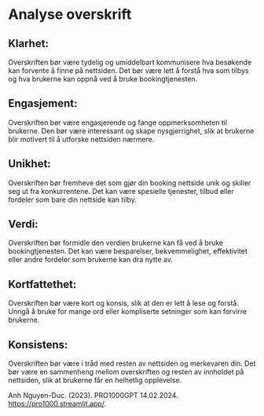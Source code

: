 # Analyse overskrift

## Klarhet: 
Overskriften bør være tydelig og umiddelbart kommunisere hva besøkende kan forvente å finne på nettsiden. Det bør være lett å forstå hva som tilbys og hva brukerne kan oppnå ved å bruke bookingtjenesten.

## Engasjement: 
Overskriften bør være engasjerende og fange oppmerksomheten til brukerne. Den bør være interessant og skape nysgjerrighet, slik at brukerne blir motivert til å utforske nettsiden nærmere.

## Unikhet: 
Overskriften bør fremheve det som gjør din booking nettside unik og skiller seg ut fra konkurrentene. Det kan være spesielle tjenester, tilbud eller fordeler som bare din nettside kan tilby.

## Verdi: 
Overskriften bør formidle den verdien brukerne kan få ved å bruke bookingtjenesten. Det kan være besparelser, bekvemmelighet, effektivitet eller andre fordeler som brukerne kan dra nytte av.

## Kortfattethet: 
Overskriften bør være kort og konsis, slik at den er lett å lese og forstå. Unngå å bruke for mange ord eller kompliserte setninger som kan forvirre brukerne.

## Konsistens: 
Overskriften bør være i tråd med resten av nettsiden og merkevaren din. Det bør være en sammenheng mellom overskriften og resten av innholdet på nettsiden, slik at brukerne får en helhetlig opplevelse.

Anh Nguyen-Duc. (2023). PRO1000GPT 14.02.2024.
https://pro1000.streamlit.app/.
